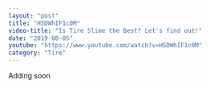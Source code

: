 ```yaml
---
layout: "post"
title: "H5DWhIF1c0M"
video-title: "Is Tire Slime the Best? Let's find out!"
date: "2019-08-05"
youtube: "https://www.youtube.com/watch?v=H5DWhIF1c0M"
category: "Tire"
---
```

<div class="space-y-1"><p class="text-gray-400">Adding soon</p></div>